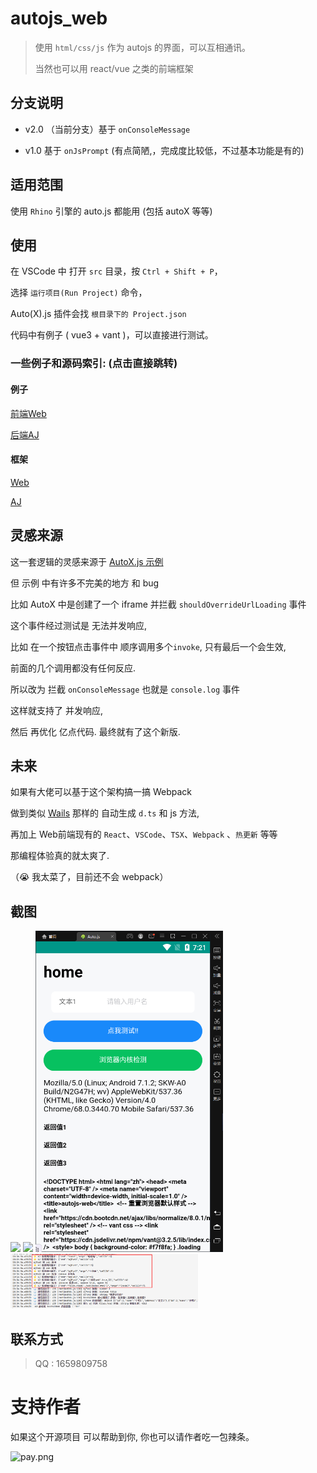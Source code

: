 # autojs_web

> 使用 `html/css/js` 作为 autojs 的界面，可以互相通讯。
>
> 当然也可以用 react/vue 之类的前端框架

## 分支说明

- v2.0 （当前分支）基于 `onConsoleMessage` 

- v1.0 基于 `onJsPrompt` (有点简陋,，完成度比较低，不过基本功能是有的)

## 适用范围
使用 `Rhino` 引擎的 auto.js 都能用 (包括 autoX 等等)

## 使用

在 VSCode 中 打开 `src` 目录，按 `Ctrl + Shift + P`，

选择 `运行项目(Run Project)` 命令，

Auto(X).js 插件会找 `根目录下的 Project.json`

代码中有例子 ( vue3 + vant )，可以直接进行测试。

### 一些例子和源码索引: (点击直接跳转)

#### 例子
[前端Web](https://github.com/xxxxue/autojs_web/blob/cdde5546e6bcec1fcc86cc7c61a8b9ec46a431d8/src/web/index.js#L46)

[后端AJ](https://github.com/xxxxue/autojs_web/blob/cdde5546e6bcec1fcc86cc7c61a8b9ec46a431d8/src/main.js#L23)

#### 框架
[Web](https://github.com/xxxxue/autojs_web/blob/cdde5546e6bcec1fcc86cc7c61a8b9ec46a431d8/src/runtime/runtimeWeb.js#L56) 

[AJ](https://github.com/xxxxue/autojs_web/blob/cdde5546e6bcec1fcc86cc7c61a8b9ec46a431d8/src/runtime/runtimeAj.js#L104)

## 灵感来源

这一套逻辑的灵感来源于 [AutoX.js 示例](https://github.com/kkevsekk1/AutoX/blob/6.2.7/app/src/main/assets/sample/Web%E6%89%A9%E5%B1%95%E4%B8%8E%E6%B8%B8%E6%88%8F%E7%BC%96%E7%A8%8B/AutoX%E6%B3%A8%E5%85%A5webview.js)

但 示例 中有许多不完美的地方 和 bug 

比如 AutoX 中是创建了一个 iframe 并拦截 `shouldOverrideUrlLoading` 事件

这个事件经过测试是 无法并发响应, 

比如 在一个按钮点击事件中 顺序调用多个`invoke`, 只有最后一个会生效,

前面的几个调用都没有任何反应.

所以改为 拦截 `onConsoleMessage` 也就是 `console.log` 事件

这样就支持了 并发响应,

然后 再优化 亿点代码. 最终就有了这个新版.



## 未来

如果有大佬可以基于这个架构搞一搞 Webpack

做到类似 [Wails](https://github.com/wailsapp/wails) 那样的 自动生成 `d.ts` 和 js 方法, 

再加上 Web前端现有的 `React`、`VSCode`、`TSX`、`Webpack` 、`热更新` 等等

那编程体验真的就太爽了.

（😭 我太菜了，目前还不会 webpack）


## 截图

<img src="img.assets/image-20211012135328926.png" width="300px">
<img src="img.assets/image-20211012135349423.png" width="300px">
<img src="img.assets/image-20220818192132429.png" width="300px">
<img src="img.assets/image-20220818191800397.png" width="300px">


## 联系方式

> QQ : 1659809758

# 支持作者

如果这个开源项目 可以帮助到你, 你也可以请作者吃一包辣条。


![pay.png](img.assets/pay.png)

